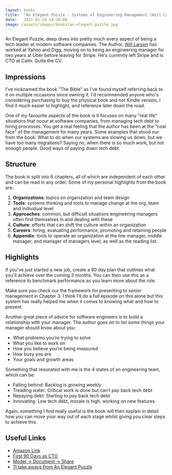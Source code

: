 ```yaml
---
layout: books
title:  "An Elegant Puzzle - Systems of Engineering Management (Will Larson)"
date:   2021-01-24 14:30:00
image: /assets/images/books/an-elegant-puzzle.jpg
---
```


An Elegant Puzzle, deep dives into pretty much every aspect of being a tech leader at modern software companies. The Author, [Will Larson](https://lethain.com) has worked at Yahoo and Digg, moving on to being an engineering manager for two years at Uber before leaving for Stripe. He's currently left Stripe and is CTO at Calm. Quite the CV.

## Impressions

I've nicknamed the book "The Bible" as I've found myself referring back to it on multiple occasions since owning it. I'd recommended anyone who's considering purchasing to buy the physical book and not Kindle version, I find it much easier to highlight, and reference later down the road.

One of my favourite aspects of the book is it focuses on many "real life" situations that occur at software companies, from managing tech debt to hiring processes. You get a real feeling that the author has been at the "coal face" of the management for many years. Some examples that stood our from the book: What to do when our systems are slowing us down, but we have too many migrations? Saying no, when there is so much work, but not enough people. Good ways of paying down tech debt.

## Structure

The book is split into 6 chapters, all of which are independent of each other and can be read in any order. Some of my personal highlights from the book are:

1. __Organizations__: topics on organization and team design
2. __Tools__: systems thinking and tools to manage change at the org, team and individual level
3. __Approaches__: common, but difficult situations engineering managers often find themselves in and dealing with these
4. __Culture__: efforts that can shift the culture within an organization
5. __Careers__: hiring, evaluating performance, promoting and retaining people
6. __Appendix__: tools to operate an organization at the line manager, middle manager, and manager of managers level, as well as the reading list.

## Highlights

If you've just started a new job, create a 90 day plan that outlines what you'll achieve over the coming 3 months. You can then use this as a reference to benchmark performance as you learn more about the role.

Make sure you check our the framework for presenting to senior management in Chapter 3. I think I'll do a full episode on this alone but this system has really helped me when it comes to knowing what and how to present.

Another great piece of advice for software engineers is to build a relationship with your manager. 
The author goes on to list some things your manager should know about you:

- What problems you’re trying to solve
- What you like to work on
- How you believe you’re being measured
- How busy you are
- Your goals and growth areas

Something that resonated with me is the 4 states of an engineering team, which can be:

- Falling behind: Backlog is growing weekly
- Treading water: Critical work is done but can’t pay back tech debt
- Repaying debt: Starting to pay back tech debt
- Innovating: Low tech debt, morale is high, working on new features

Again, something I find really useful is the book will then explain in detail how you can move your way out of each stage whilst giving you clear steps to achieve this.

## Useful Links

- [Amazon Link](https://amzn.to/3sWx7aT)
- [First 90 Days as CTO](https://lethain.com/first-ninety-days-cto-vpe/)
- [Model -> Document -> Share](https://lethain.com/model-document-share/)
- [11 take aways from An Elegant Puzzle](https://twitter.com/joshua_hornby/status/1347865100242350081)


